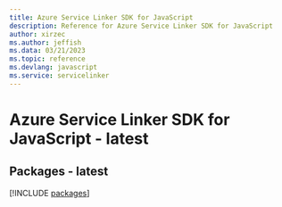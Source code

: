 ```yaml
---
title: Azure Service Linker SDK for JavaScript
description: Reference for Azure Service Linker SDK for JavaScript
author: xirzec
ms.author: jeffish
ms.data: 03/21/2023
ms.topic: reference
ms.devlang: javascript
ms.service: servicelinker
---
```

# Azure Service Linker SDK for JavaScript - latest
## Packages - latest
[!INCLUDE [packages](service-linker-index.md)]
